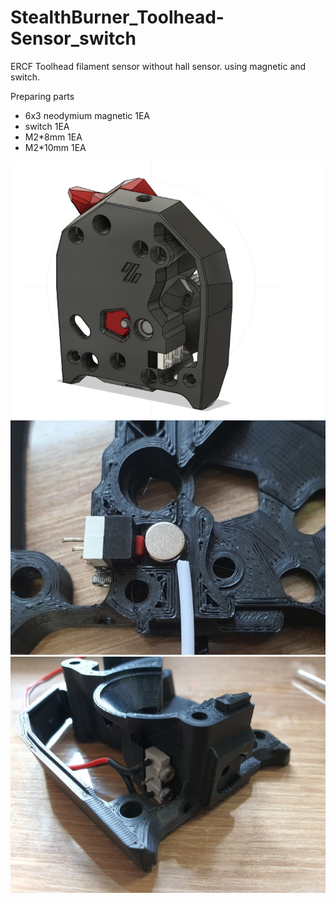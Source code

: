 # StealthBurner_Toolhead-Sensor_switch
ERCF Toolhead filament sensor without hall sensor. using magnetic and switch.

Preparing parts
- 6x3 neodymium magnetic 1EA
- switch 1EA
- M2*8mm 1EA
- M2*10mm 1EA


![Image of ERCF Toolheadsensor](https://github.com/pure100kim/StealthBurner_Toolhead-Sensor_switch/blob/main/Picture/voron%20stealthburner_mag_switch.png)
![Image of ERCF Toolheadsensor](https://github.com/pure100kim/StealthBurner_Toolhead-Sensor_switch/blob/main/Picture/stealthburner_inside.jpg)
![Image of ERCF Toolheadsensor](https://github.com/pure100kim/StealthBurner_Toolhead-Sensor_switch/blob/main/Picture/stealthburner_assembly.jpg)

